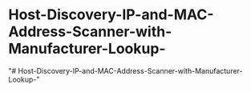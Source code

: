 # Host-Discovery-IP-and-MAC-Address-Scanner-with-Manufacturer-Lookup-
"# Host-Discovery-IP-and-MAC-Address-Scanner-with-Manufacturer-Lookup-" 
